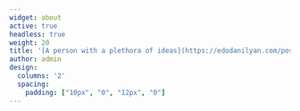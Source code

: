 ```yaml
---
widget: about
active: true
headless: true
weight: 20
title: '[A person with a plethora of ideas](https://edodanilyan.com/post/aboutme)'
author: admin
design:
  columns: '2'
  spacing:
    padding: ["10px", "0", "12px", "0"]
---
```

